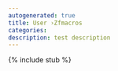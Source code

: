 ```yaml
---
autogenerated: true
title: User ›Zfmacros
categories: 
description: test description
---
```

{% include stub %}


